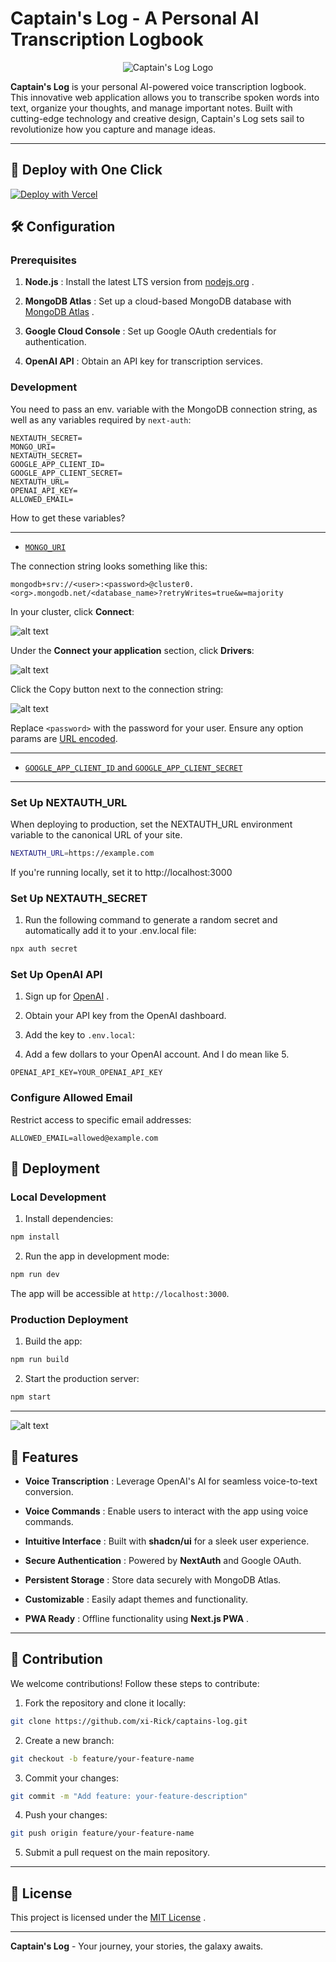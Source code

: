 # Captain's Log - A Personal AI Transcription Logbook

<p align="center">
  <img src="https://i.imgur.com/I8p2Xjn.png" alt="Captain's Log Logo"/>
</p>

**Captain's Log** is your personal AI-powered voice transcription logbook. This innovative web application allows you to transcribe spoken words into text, organize your thoughts, and manage important notes. Built with cutting-edge technology and creative design, Captain's Log sets sail to revolutionize how you capture and manage ideas.

---

## 🚀 Deploy with One Click

[![Deploy with Vercel](https://vercel.com/button)](https://vercel.com/import/project?template=https://github.com/xi-rick/captains-log)

## 🛠️ Configuration

### Prerequisites

1. **Node.js** : Install the latest LTS version from [nodejs.org](https://nodejs.org/) .

2. **MongoDB Atlas** : Set up a cloud-based MongoDB database with [MongoDB Atlas](https://www.mongodb.com/cloud/atlas) .

3. **Google Cloud Console** : Set up Google OAuth credentials for authentication.

4. **OpenAI API** : Obtain an API key for transcription services.

### Development

You need to pass an env. variable with the MongoDB connection string, as well as any variables required by `next-auth`:

```
NEXTAUTH_SECRET=
MONGO_URI=
NEXTAUTH_SECRET=
GOOGLE_APP_CLIENT_ID=
GOOGLE_APP_CLIENT_SECRET=
NEXTAUTH_URL=
OPENAI_API_KEY=
ALLOWED_EMAIL=
```

How to get these variables?

---

- [`MONGO_URI`](https://www.mongodb.com/docs/manual/reference/connection-string/)

The connection string looks something like this:

`mongodb+srv://<user>:<password>@cluster0.<org>.mongodb.net/<database_name>?retryWrites=true&w=majority`

In your cluster, click **Connect**:

![alt text](docs/connect-1.png)

Under the **Connect your application** section, click **Drivers**:

![alt text](docs/drivers.png)

Click the Copy button next to the connection string:

![alt text](docs/connection-string.png)

Replace `<password>` with the password for your user. Ensure any option params are [URL encoded](https://dochub.mongodb.org/core/atlas-url-encoding).

---

- [`GOOGLE_APP_CLIENT_ID` and `GOOGLE_APP_CLIENT_SECRET`](https://developers.google.com/identity/oauth2/web/guides/get-google-api-clientid)

---

### Set Up NEXTAUTH_URL

When deploying to production, set the NEXTAUTH_URL environment variable to the canonical URL of your site.

```bash
NEXTAUTH_URL=https://example.com
```

If you're running locally, set it to http://localhost:3000

### Set Up NEXTAUTH_SECRET

1. Run the following command to generate a random secret and automatically add it to your .env.local file:

```bash
npx auth secret
```

### Set Up OpenAI API

1. Sign up for [OpenAI](https://platform.openai.com/) .

2. Obtain your API key from the OpenAI dashboard.

3. Add the key to `.env.local`:

4. Add a few dollars to your OpenAI account. And I do mean like 5.

```plaintext
OPENAI_API_KEY=YOUR_OPENAI_API_KEY
```

### Configure Allowed Email

Restrict access to specific email addresses:

```plaintext
ALLOWED_EMAIL=allowed@example.com
```

## 🚀 Deployment

### Local Development

1. Install dependencies:

```bash
npm install
```

2. Run the app in development mode:

```bash
npm run dev
```

The app will be accessible at `http://localhost:3000`.

### Production Deployment

1. Build the app:

```bash
npm run build
```

2. Start the production server:

```bash
npm start
```

---

![alt text](docs/starlog.gif)

## 🌌 Features

- **Voice Transcription** : Leverage OpenAI's AI for seamless voice-to-text conversion.

- **Voice Commands** : Enable users to interact with the app using voice commands.

- **Intuitive Interface** : Built with **shadcn/ui** for a sleek user experience.

- **Secure Authentication** : Powered by **NextAuth** and Google OAuth.

- **Persistent Storage** : Store data securely with MongoDB Atlas.

- **Customizable** : Easily adapt themes and functionality.

- **PWA Ready** : Offline functionality using **Next.js PWA** .

---

## 🌟 Contribution

We welcome contributions! Follow these steps to contribute:

1. Fork the repository and clone it locally:

```bash
git clone https://github.com/xi-Rick/captains-log.git
```

2. Create a new branch:

```bash
git checkout -b feature/your-feature-name
```

3. Commit your changes:

```bash
git commit -m "Add feature: your-feature-description"
```

4. Push your changes:

```bash
git push origin feature/your-feature-name
```

5. Submit a pull request on the main repository.

---

## 📜 License

This project is licensed under the [MIT License]() .

---

**Captain's Log** - Your journey, your stories, the galaxy awaits.
